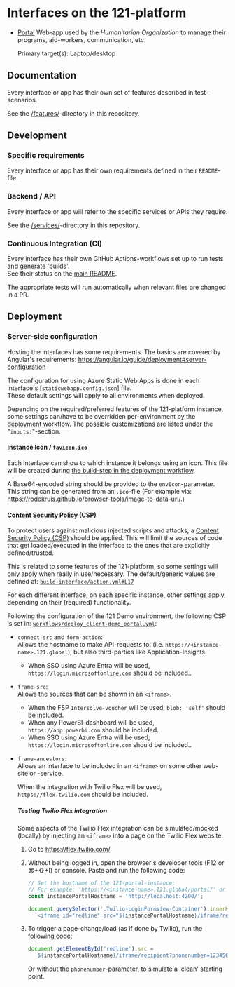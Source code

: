 # Interfaces on the 121-platform

- [Portal](./portal/)
  Web-app used by the _Humanitarian Organization_ to manage their programs, aid-workers, communication, etc.

  Primary target(s): Laptop/desktop

## Documentation

Every interface or app has their own set of features described in test-scenarios.

See the [/features/](../features/)-directory in this repository.

## Development

### Specific requirements

Every interface or app has their own requirements defined in their `README`-file.

### Backend / API

Every interface or app will refer to the specific services or APIs they require.

See the [/services/](../services/)-directory in this repository.

### Continuous Integration (CI)

Every interface has their own GitHub Actions-workflows set up to run tests and generate 'builds'.  
See their status on the [main README](../README.md#status).

The appropriate tests will run automatically when relevant files are changed in a PR.

## Deployment

### Server-side configuration

Hosting the interfaces has some requirements. The basics are covered by Angular's requirements: <https://angular.io/guide/deployment#server-configuration>

The configuration for using Azure Static Web Apps is done in each interface's [`staticwebapp.config.json`] file.  
These default settings will apply to all environments when deployed.

Depending on the required/preferred features of the 121-platform instance, some settings can/have to be overridden per-environment by the [deployment workflow](../.github/actions/build-interface/action.yml). The possible customizations are listed under the "`inputs:`"-section.

#### Instance Icon / `favicon.ico`

Each interface can show to which instance it belongs using an icon. This file will be created during [the build-step in the deployment workflow](../.github/actions/build-interface/action.yml#L64).

A Base64-encoded string should be provided to the `envIcon`-parameter.  
This string can be generated from an `.ico`-file (For example via: <https://rodekruis.github.io/browser-tools/image-to-data-url/>.)

#### Content Security Policy (CSP)

To protect users against malicious injected scripts and attacks, a [Content Security Policy (CSP)](https://developer.mozilla.org/en-US/docs/Web/HTTP/CSP) should be applied. This will limit the sources of code that get loaded/executed in the interface to the ones that are explicitly defined/trusted.

This is related to some features of the 121-platform, so some settings will only apply when really in use/necessary.
The default/generic values are defined at: [`build-interface/action.yml#L17`](../.github/actions/build-interface/action.yml)

For each different interface, on each specific instance, other settings apply, depending on their (required) functionality.

Following the configuration of the 121 Demo environment, the following CSP is set in: [`workflows/deploy_client-demo_portal.yml`](../.github/workflows/deploy_client-demo_portal.yml#L34):

- `connect-src` and `form-action`:  
  Allows the hostname to make API-requests to. (i.e. `https://<instance-name>.121.global`), but also third-parties like Application-Insights.
  - When SSO using Azure Entra will be used, `https://login.microsoftonline.com` should be included..
- `frame-src`:  
  Allows the sources that can be shown in an `<iframe>`.
  - When the FSP `Intersolve-voucher` will be used, `blob: 'self'` should be included.
  - When any PowerBI-dashboard will be used, `https://app.powerbi.com` should be included.
  - When SSO using Azure Entra will be used, `https://login.microsoftonline.com` should be included..
- `frame-ancestors`:  
  Allows an interface to be included in an `<iframe>` on some other web-site or -service.

  When the integration with Twilio Flex will be used, `https://flex.twilio.com` should be included.

  ##### Testing Twilio Flex integration

  Some aspects of the Twilio Flex integration can be simulated/mocked (locally) by injecting an `<iframe>` into a page on the Twilio Flex website.
  1. Go to <https://flex.twilio.com/>
  2. Without being logged in, open the browser's developer tools (F12 or ⌘+⇧+I) or console. Paste and run the following code:

     ```js
     // Set the hostname of the 121-portal-instance;
     // For example: 'https://<instance-name>.121.global/portal/' or 'https://portal.<instance-name>.121.global/'
     const instancePortalHostname = 'http://localhost:4200/';

     document.querySelector('.Twilio-LoginFormView-Container').innerHTML =
       `<iframe id="redline" src="${instancePortalHostname}/iframe/recipient?phonenumber=1234567890" width="480" height="800" style="width:100%"></iframe>`;
     ```

  3. To trigger a page-change/load (as if done by Twilio), run the following code:

     ```js
     document.getElementById('redline').src =
       `${instancePortalHostname}/iframe/recipient?phonenumber=1234567890`;
     ```

     Or without the `phonenumber`-parameter, to simulate a 'clean' starting point.
